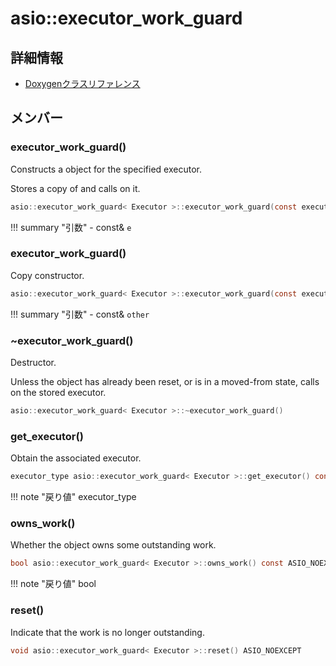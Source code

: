# asio::executor_work_guard



## 詳細情報

- [Doxygenクラスリファレンス](https://lang-ship.com/reference/ESP32/latest/classasio_1_1executor__work__guard.html)

## メンバー



### executor_work_guard()
Constructs a  object for the specified executor.

Stores a copy of  and calls  on it. 
```c
asio::executor_work_guard< Executor >::executor_work_guard(const executor_type &e) ASIO_NOEXCEPT
```

!!! summary "引数"
	- const& `e` 



### executor_work_guard()
Copy constructor.


```c
asio::executor_work_guard< Executor >::executor_work_guard(const executor_work_guard &other) ASIO_NOEXCEPT
```

!!! summary "引数"
	- const& `other` 



### ~executor_work_guard()
Destructor.

Unless the object has already been reset, or is in a moved-from state, calls  on the stored executor. 
```c
asio::executor_work_guard< Executor >::~executor_work_guard()
```



### get_executor()
Obtain the associated executor.


```c
executor_type asio::executor_work_guard< Executor >::get_executor() const ASIO_NOEXCEPT
```

!!! note "戻り値"
	executor_type



### owns_work()
Whether the  object owns some outstanding work.


```c
bool asio::executor_work_guard< Executor >::owns_work() const ASIO_NOEXCEPT
```

!!! note "戻り値"
	bool



### reset()
Indicate that the work is no longer outstanding.


```c
void asio::executor_work_guard< Executor >::reset() ASIO_NOEXCEPT
```



